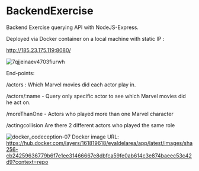 # BackendExercise
Backend Exercise querying API with NodeJS-Express.

Deployed via Docker container on a local machine with static IP :

http://185.23.175.119:8080/



![7qjjeinaev4703fiurwh](https://user-images.githubusercontent.com/23456142/128731562-7eea04a2-7a17-4566-bd31-1c3b0bf9bccd.jpeg)




End-points:

/actors : Which Marvel movies did each actor play in.

/actors/:name - Query only specific actor to see which Marvel movies did he act on.

/moreThanOne - Actors who played more than one Marvel character

/actingcollision Are there 2 different actors who played the same role












![docker_codeception-07](https://user-images.githubusercontent.com/23456142/128731571-5c23ee82-d4fc-42a7-b905-142d75d98d98.jpg)
Docker image URL: 
https://hub.docker.com/layers/161819618/eyaldelarea/app/latest/images/sha256-cb24259636779b6f7e1ee31466667e8dbfca59fe0ab614c3e874baeec53c42d9?context=repo
